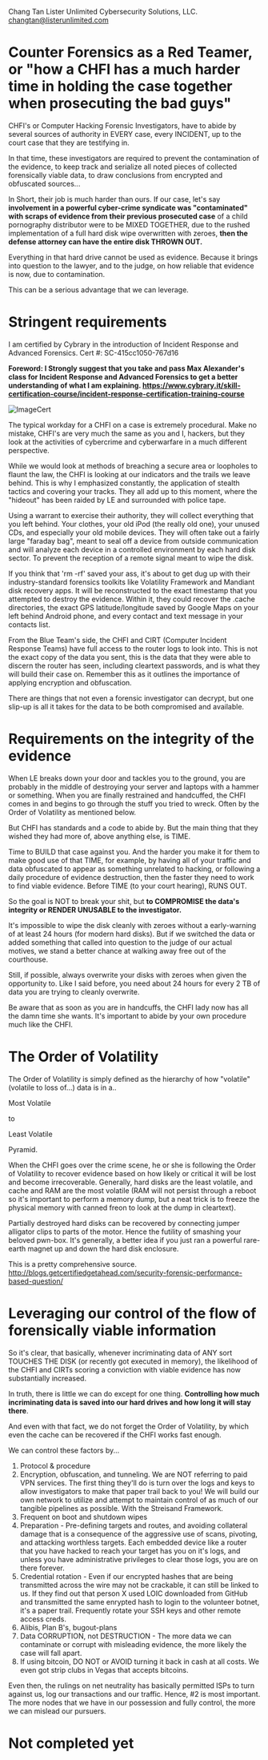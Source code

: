 Chang Tan
Lister Unlimited Cybersecurity Solutions, LLC.
changtan@listerunlimited.com

# Counter Forensics as a Red Teamer, or "how a CHFI has a much harder time in holding the case together when prosecuting the bad guys"

CHFI's or Computer Hacking Forensic Investigators, have to abide by several sources of authority in EVERY case, every INCIDENT, up to the court case that they are testifying in.

In that time, these investigators are required to prevent the contamination of the evidence, to keep track and serialize all noted pieces of collected forensically viable data, to draw conclusions from encrypted and obfuscated sources...


In Short, their job is much harder than ours. If our case, let's say **involvement in a powerful cyber-crime syndicate was "contaminated" with scraps of evidence from their previous prosecuted case** of a child pornography distributor were to be MIXED TOGETHER, due to the rushed implementation of a full hard disk wipe overwritten with zeroes, **then the defense attorney can have the entire disk THROWN OUT.**

Everything in that hard drive cannot be used as evidence. Because it brings into question to the lawyer, and to the judge, on how reliable that evidence is now, due to contamination.

This can be a serious advantage that we can leverage.

# Stringent requirements

I am certified by Cybrary in the introduction of Incident Response and Advanced Forensics. Cert #: SC-415cc1050-767d16

**Foreword: I Strongly suggest that you take and pass Max Alexander's class for Incident Response and Advanced Forensics to get a better understanding of what I am explaining. https://www.cybrary.it/skill-certification-course/incident-response-certification-training-course**

![ImageCert](https://github.com/tanc7/Hyperjackers-Handbook/raw/master/lessons/incidentresponsecert.png)

The typical workday for a CHFI on a case is extremely procedural. Make no mistake, CHFI's are very much the same as you and I, hackers, but they look at the activities of cybercrime and cyberwarfare in a much different perspective.

While we would look at methods of breaching a secure area or loopholes to flaunt the law, the CHFI is looking at our indicators and the trails we leave behind. This is why I emphasized constantly, the application of stealth tactics and covering your tracks. They all add up to this moment, where the "hideout" has been raided by LE and surrounded with police tape.

Using a warrant to exercise their authority, they will collect everything that you left behind. Your clothes, your old iPod (the really old one), your unused CDs, and especially your old mobile devices. They will often take out a fairly large "faraday bag", meant to seal off a device from outside communication and will analyze each device in a controlled environment by each hard disk sector. To prevent the reception of a remote signal meant to wipe the disk.

If you think that 'rm -rf' saved your ass, it's about to get dug up with their industry-standard forensics toolkits like Volatility Framework and Mandiant disk recovery apps. It will be reconstructed to the exact timestamp that you attempted to destroy the evidence. Within it, they could recover the .cache directories, the exact GPS latitude/longitude saved by Google Maps on your left behind Android phone, and every contact and text message in your contacts list. 

From the Blue Team's side, the CHFI and CIRT (Computer Incident Response Teams) have full access to the router logs to look into. This is not the exact copy of the data you sent, this is the data that they were able to discern the router has seen, including cleartext passwords, and is what they will build their case on. Remember this as it outlines the importance of applying encryption and obfuscation. 

There are things that not even a forensic investigator can decrypt, but one slip-up is all it takes for the data to be both compromised and available.

# Requirements on the integrity of the evidence

When LE breaks down your door and tackles you to the ground, you are probably in the middle of destroying your server and laptops with a hammer or something. When you are finally restrained and handcuffed, the CHFI comes in and begins to go through the stuff you tried to wreck. Often by the Order of Volatility as mentioned below. 

But CHFI has standards and a code to abide by. But the main thing that they wished they had more of, above anything else, is TIME. 

Time to BUILD that case against you. And the harder you make it for them to make good use of that TIME, for example, by having all of your traffic and data obfuscated to appear as something unrelated to hacking, or following a daily procedure of evidence destruction, then the faster they need to work to find viable evidence. Before TIME (to your court hearing), RUNS OUT. 

So the goal is NOT to break your shit, but **to COMPROMISE the data's integrity or RENDER UNUSABLE to the investigator.**

It's impossible to wipe the disk cleanly with zeroes without a early-warning of at least 24 hours (for modern hard disks). But if we switched the data or added something that called into question to the judge of our actual motives, we stand a better chance at walking away free out of the courthouse.

Still, if possible, always overwrite your disks with zeroes when given the opportunity to. Like I said before, you need about 24 hours for every 2 TB of data you are trying to cleanly overwrite. 

Be aware that as soon as you are in handcuffs, the CHFI lady now has all the damn time she wants. It's important to abide by your own procedure much like the CHFI.

# The Order of Volatility

The Order of Volatility is simply defined as the hierarchy of how "volatile" (volatile to loss of...) data is in a..


Most Volatile

to 

Least Volatile

Pyramid.

When the CHFI goes over the crime scene, he or she is following the Order of Volatility to recover evidence based on how likely or critical it will be lost and become irrecoverable. Generally, hard disks are the least volatile, and cache and RAM are the most volatile (RAM will not persist through a reboot so it's important to perform a memory dump, but a neat trick is to freeze the physical memory with canned freon to look at the dump in cleartext).

Partially destroyed hard disks can be recovered by connecting jumper alligator clips to parts of the motor. Hence the futility of smashing your beloved pwn-box. It's generally, a better idea if you just ran a powerful rare-earth magnet up and down the hard disk enclosure.

This is a pretty comprehensive source.
http://blogs.getcertifiedgetahead.com/security-forensic-performance-based-question/




# Leveraging our control of the flow of forensically viable information

So it's clear, that basically, whenever incriminating data of ANY sort TOUCHES THE DISK (or recently got executed in memory), the likelihood of the CHFI and CIRTs scoring a conviction with viable evidence has now substantially increased.

In truth, there is little we can do except for one thing. **Controlling how much incriminating data is saved into our hard drives and how long it will stay there**.

And even with that fact, we do not forget the Order of Volatility, by which even the cache can be recovered if the CHFI works fast enough. 

We can control these factors by...

1. Protocol & procedure
2. Encryption, obfuscation, and tunneling. We are NOT referring to paid VPN services. The first thing they'll do is turn over the logs and keys to allow investigators to make that paper trail back to you! We will build our own network to utilize and attempt to maintain control of as much of our tangible pipelines as possible. With the Streisand Framework.
3. Frequent on boot and shutdown wipes
4. Preparation - Pre-defining targets and routes, and avoiding collateral damage that is a consequence of the aggressive use of scans, pivoting, and attacking worthless targets. Each embedded device like a router that you have hacked to reach your target has you on it's logs, and unless you have administrative privileges to clear those logs, you are on there forever.
5. Credential rotation - Even if our encrypted hashes that are being transmitted across the wire may not be crackable, it can still be linked to us. If they find out that person X used LOIC downloaded from GitHub and transmitted the same enrypted hash to login to the volunteer botnet, it's a paper trail. Frequently rotate your SSH keys and other remote access creds. 
6. Alibis, Plan B's, bugout-plans
7. Data CORRUPTION, not DESTRUCTION - The more data we can contaminate or corrupt with misleading evidence, the more likely the case will fall apart. 
8. If using bitcoin, DO NOT or AVOID turning it back in cash at all costs. We even got strip clubs in Vegas that accepts bitcoins.

Even then, the rulings on net neutrality has basically permitted ISPs to turn against us, log our transactions and our traffic. Hence, #2 is most important. The more nodes that we have in our possession and fully control, the more we can mislead our pursuers. 



# Not completed yet
